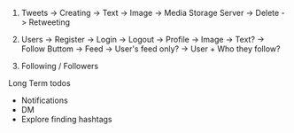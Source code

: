 1. Tweets
    -> Creating
        -> Text
        -> Image -> Media Storage Server
    -> Delete
    -> Retweeting

2. Users
    -> Register
    -> Login
    -> Logout
    -> Profile
        -> Image
        -> Text?
        -> Follow Buttom
    -> Feed
        -> User's feed only?
        -> User + Who they follow?

3. Following / Followers


Long Term todos
- Notifications
- DM
- Explore finding hashtags

